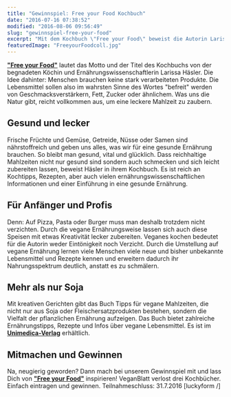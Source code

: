```yaml
---
title: "Gewinnspiel: Free your Food Kochbuch"
date: "2016-07-16 07:38:52"
modified: "2016-08-06 09:56:49"
slug: "gewinnspiel-free-your-food"
excerpt: "Mit dem Kochbuch \"Free your Food\" beweist die Autorin Larissa Häsler, dass vegane Küche mehr als Soja- und Fleischersatzprodukte bedeutet. Sie bietet leckere und kreative Rezeptideen zum Experimentieren. Und bei uns gibt es drei Exemplare zu gewinnen! "
featuredImage: "FreeyourFoodcoll.jpg"
---
```


**["Free your Food"](http://www.freeyourfood.de)** lautet das Motto und der Titel des Kochbuchs von der begnadeten Köchin und Ernährungswissenschaftlerin Larissa Häsler. Die Idee dahinter: Menschen brauchen keine stark verarbeiteten Produkte. Die Lebensmittel sollen also im wahrsten Sinne des Wortes "befreit" werden von Geschmacksverstärkern, Fett, Zucker oder ähnlichem. Was uns die Natur gibt, reicht vollkommen aus, um eine leckere Mahlzeit zu zaubern.

## Gesund und lecker

Frische Früchte und Gemüse, Getreide, Nüsse oder Samen sind nährstoffreich und geben uns alles, was wir für eine gesunde Ernährung brauchen. So bleibt man gesund, vital und glücklich. Dass reichhaltige Mahlzeiten nicht nur gesund sind sondern auch schmecken und sich leicht zubereiten lassen, beweist Häsler in ihrem Kochbuch. Es ist reich an Kochtipps, Rezepten, aber auch vielen ernährungswissenschaftlichen Informationen und einer Einführung in eine gesunde Ernährung.

## Für Anfänger und Profis

Denn: Auf Pizza, Pasta oder Burger muss man deshalb trotzdem nicht verzichten. Durch die vegane Ernährungsweise lassen sich auch diese Speisen mit etwas Kreativität lecker zubereiten. Veganes kochen bedeutet für die Autorin weder Eintönigkeit noch Verzicht. Durch die Umstellung auf vegane Ernährung lernen viele Menschen viele neue und bisher unbekannte Lebensmittel und Rezepte kennen und erweitern dadurch ihr Nahrungsspektrum deutlich, anstatt es zu schmälern.

## Mehr als nur Soja

Mit kreativen Gerichten gibt das Buch Tipps für vegane Mahlzeiten, die nicht nur aus Soja oder Fleischersatzprodukten bestehen, sondern die Vielfalt der pflanzlichen Ernährung aufzeigen. Das Buch bietet zahlreiche Ernährungstipps, Rezepte und Infos über vegane Lebensmittel. Es ist im **[Unimedica-Verlag](http://www.unimedica.de)** erhältlich.

## Mitmachen und Gewinnen

Na, neugierig geworden? Dann mach bei unserem Gewinnspiel mit und lass Dich von **["Free your Food"](http://www.freeyourfood.de)** inspirieren! VeganBlatt verlost drei Kochbücher. Einfach eintragen und gewinnen. Teilnahmeschluss: 31.7.2016 \[luckyform /\]
